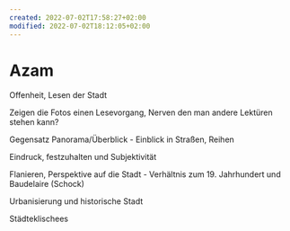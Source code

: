 ```yaml
---
created: 2022-07-02T17:58:27+02:00
modified: 2022-07-02T18:12:05+02:00
---
```


# Azam

Offenheit, Lesen der Stadt

Zeigen die Fotos einen Lesevorgang,  Nerven den man andere Lektüren stehen kann?

Gegensatz Panorama/Überblick - Einblick in Straßen, Reihen

Eindruck, festzuhalten und Subjektivität

Flanieren, Perspektive auf die Stadt - Verhältnis zum 19. Jahrhundert und Baudelaire (Schock)

Urbanisierung und historische Stadt

Städteklischees
